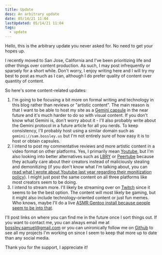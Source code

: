 ```yaml
---
title: Update
desc: An arbitrary update
date: 05/14/21 11:04
lastUpdated: 05/14/21 11:04
tags:
  - update
---
```


Hello, this is the arbitrary update you never asked for. No need to get your hopes up.

I recently moved to San Jose, California and I've been prioritizing life and other things over content production. As such, I may post infrequently or sparsely for a short while. Don't worry, I enjoy writing here and I will try my best to post as much as I can, although I do prefer quality of content over quantity of content.

So here's some content-related updates:

1. I'm going to be focusing a bit more on formal writing and technology in this blog rather than reviews or "artistic content". The main reason is that I want to be able to host my site as a [Gemini capsule](https://gemini.circumlunar.space) in the near future and it's much harder to do so with visual content. If you don't know what Gemini is, don't worry about it - I'll also probably write about the Gemini protocol in a future article for all you nerds. To keep consistency, I'll probably host using a similar domain such as `gemini://sam.bossley.us` but I'm not entirely sure of how easy it is to host or obtain capsules.
2. I intend to post my commentative reviews and more artistic content in a video format on other platforms. Yes, I primarily mean [Youtube](https://www.youtube.com/), but I'm also looking into better alternatives such as [LBRY](https://lbry.com/) or [Peertube](https://peer.tube/) because they actually care about their creators instead of maliciously stealing and demonitizing (if you don't know what I'm talking about, you can [read what I wrote about Youtube last year regarding their monitization policy](/thoughts/the-right-to-monetize)). I might just post the same content on all three platforms like most creators seem to be doing.
3. I intend to stream more. I'll likely be streaming over on [Twitch](twitch.tv) since it seems to be the best option. The content will most likely be gaming, but it might also include technology-oriented content or just fun memes. Who knows, maybe I'll do a live [ASMR Gentoo install because people seem to be into that](https://www.youtube.com/watch?v=CopPj3S3YQ0).

I'll post links on where you can find me in the future once I sort things out. If you want to contact me, you can always email me at [bossley.samuel@gmail.com](mailto:bossley.samuel@gmail.com) or you can unironically follow me on [Github](https://github.com/bossley9) to see all my projects I'm working on since I seem to keep that more up to date than any social media.

Thank you for the support, I appreciate it!
